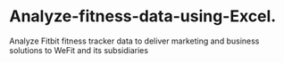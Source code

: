 # Analyze-fitness-data-using-Excel.
 Analyze Fitbit fitness tracker data to deliver marketing and business solutions to WeFit and its subsidiaries
